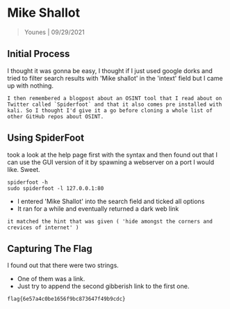 # Mike Shallot
> Younes | 09/29/2021

## Initial Process
I thought it was gonna be easy, I thought if I just used google dorks and tried to filter search results with 'Mike shallot' in the 'intext' field but I came up with nothing.
```
I then remembered a blogpost about an OSINT tool that I read about on Twitter called `Spiderfoot` and that it also comes pre installed with kali. So I thought I'd give it a go before cloning a whole list of other GitHub repos about OSINT.
```

## Using SpiderFoot
took a look at the help page first with the syntax and then found out that I can use the GUI version of it by spawning a webserver on a port I would like. Sweet.
```
spiderfoot -h
sudo spiderfoot -l 127.0.0.1:80
```
- I entered 'Mike Shallot' into the search field and ticked all options
- It ran for a while and eventually returned a dark web link
```
it matched the hint that was given ( 'hide amongst the corners and crevices of internet' )
```

## Capturing The Flag
I found out that there were two strings.
- One of them was a link.
- Just try to append the second gibberish link to the first one. 
```
flag{6e57a4c0be1656f9bc873647f49b9cdc}
```
